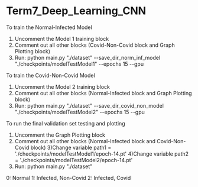 # Term7_Deep_Learning_CNN

To train the Normal-Infected Model
1) Uncomment the Model 1 training block
2) Comment out all other blocks (Covid-Non-Covid block and Graph Plotting block)
3) Run: python main.py "./dataset" --save_dir_norm_inf_model "./checkpoints/modelTestModel1" --epochs 15 --gpu

To train the Covid-Non-Covid Model
1) Uncomment the Model 2 training block
2) Comment out all other blocks (Normal-Infected block and Graph Plotting block)
3) Run: python main.py "./dataset" --save_dir_covid_non_model "./checkpoints/modelTestModel2" --epochs 15 --gpu

To run the final validation set testing and plotting
1) Uncomment the Graph Plotting block
2) Comment out all other blocks (Normal-Infected block and Covid-Non-Covid block)
3)Change variable path1 = './checkpoints/modelTestModel1/epoch-14.pt'
4)Change variable path2 = './checkpoints/modelTestModel2/epoch-14.pt'
5) Run: python main.py "./dataset"

0: Normal
1: Infected, Non-Covid
2: Infected, Covid

